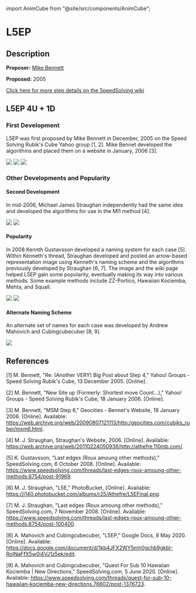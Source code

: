 import AnimCube from "@site/src/components/AnimCube";

# L5EP

<AnimCube params="config=../../ExhibitConfig.txt&facelets=ylylylylywwwlwwwwwbbblblbbbggglgggggolooooooorrrlrrrrr" width="400px" height="400px" />

## Description

**Proposer:** [Mike Bennett](CubingContributors/MethodDevelopers.md#bennett-mike)

**Proposed:** 2005

[Click here for more step details on the SpeedSolving wiki](https://www.speedsolving.com/wiki/index.php/L5E#L5EP)

## L5EP 4U + 1D

### First Development

L5EP was first proposed by Mike Bennett in December, 2005 on the Speed Solving Rubik's Cube Yahoo group [1, 2]. Mike Bennet developed the algorithms and placed them on a website in January, 2006 [3].

![](img/L5EP/Bennett1.png)
![](img/L5EP/Bennett2.png)
![](img/L5EP/Bennett3.png)

### Other Developments and Popularity

#### Second Development

In mid-2006, Michael James Straughan independently had the same idea and developed the algorithms for use in the MI1 method [4].

![](img/L5EP/Straughan1.png)
![](img/L5EP/Straughan2.png)

#### Popularity

In 2008 Kennth Gustavsson developed a naming system for each case [5]. Within Kenneth's thread, Straughan developed and posted an arrow-based representation image using Kenneth's naming scheme and the algorithms previously developed by Straughan [6, 7]. The image and the wiki page helped L5EP gain some popularity, eventually making its way into various methods. Some example methods include ZZ-Portico, Hawaiian Kociemba, Mehta, and Squall.

![](img/L5EP/Kenneth.png)
![](img/L5EP/Straughan3.png)

#### Alternate Naming Scheme

An alternate set of names for each case was developed by Andrew Mahovich and Cubingcubecuber [8, 9].

![](img/L5EP/AlternateNames.png)

## References

[1] M. Bennett, "Re: (Another VERY) Big Post about Step 4," Yahoo! Groups - Speed Solving Rubik's Cube, 13 December 2005. [Online]. 

[2] M. Bennett, "New Site up (Formerly: Shortest move Count...)," Yahoo! Groups - Speed Solving Rubik's Cube, 18 January 2006. [Online]. 

[3] M. Bennett, "MSM Step 6," Geocities - Bennet's Website, 18 January 2006. [Online]. Available: https://web.archive.org/web/20090807121113/http:/geocities.com/cubiks_ruber/msm6.html.

[4] M. J. Straughan, Straughan's Website, 2006. [Online]. Available: https://web.archive.org/web/20110224050936/http://athefre.110mb.com/.

[5] K. Gustavsson, "Last edges (Roux amoung other methods)," SpeedSolving.com, 6 October 2008. [Online]. Available: https://www.speedsolving.com/threads/last-edges-roux-amoung-other-methods.6754/post-91969.

[6] M. J. Straughan, "L5E," PhotoBucket, [Online]. Available: https://i140.photobucket.com/albums/r25/Athefre/L5EFinal.png.

[7] M. J. Straughan, "Last edges (Roux amoung other methods)," SpeedSolving.com, 7 November 2008. [Online]. Available: https://www.speedsolving.com/threads/last-edges-roux-amoung-other-methods.6754/post-100400.

[8] A. Mahovich and Cubingcubecuber, "L5EP," Google Docs, 8 May 2020. [Online]. Available: https://docs.google.com/document/d/1kb4JFX2WY5mh0gchb9gkbI-RoINaFfX5w0i4VJ1z5ek/edit.

[9] A. Mahovich and Cubingcubecuber, "Quest For Sub 10 Hawaiian Kociemba | New Directions," SpeedSolving.com, 5 June 2020. [Online]. Available: https://www.speedsolving.com/threads/quest-for-sub-10-hawaiian-kociemba-new-directions.76602/post-1376723.